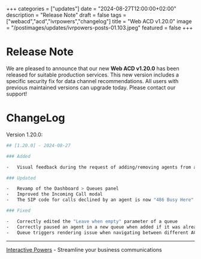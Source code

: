 +++
categories = ["updates"]
date = "2024-08-27T12:00:00+02:00"
description = "Release Note"
draft = false
tags = ["webacd","acd","ivrpowers","changelog"]
title = "Web ACD v1.20.0"
image = "/postimages/updates/ivrpowers-posts-01.103.jpeg"
featured = false
+++

# Release Note

We are pleased to announce that our new **Web ACD v1.20.0** has been released for suitable production services. This new version includes a specific security fix for data channel recommendations.  All users with previous maintained versions can upgrade today. Please contact our support!

# ChangeLog

Version 1.20.0:

```bash
## [1.20.0] - 2024-08-27

### Added

-   Visual feedback during the request of adding/removing agents from a queue

### Updated

-   Revamp of the Dashboard > Queues panel
-   Improved the Incoming Call modal
-   The SIP code for calls declined by an agent is now "486 Busy Here"

### Fixed

-   Correctly edited the "Leave when empty" parameter of a queue
-   Correctly paused an agent in a new queue when added if it was already paused
-   Queue triggers rendering issue when navigating between different ACD pages
```

---
[Interactive Powers](http://www.ivrpowers.com/) - Streamline your business communications

